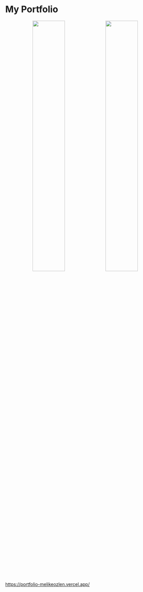# My Portfolio

<p align="center">
  <img width="45%" height="auto" src="https://user-images.githubusercontent.com/44196940/171917894-a8ff70f5-a092-421a-8cdd-ce452353e37b.png"/>
  <img width="45%" height="auto" src="https://user-images.githubusercontent.com/44196940/171918129-5b73a9e7-be84-43b7-8c15-1558e9d23edd.png"/>
                                      
</p>

https://portfolio-melikeozlen.vercel.app/

